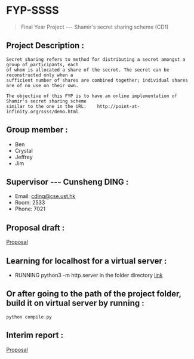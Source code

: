 # FYP-SSSS
> Final Year Project --- Shamir's secret sharing scheme (CD1)

## Project Description :
    
    Secret sharing refers to method for distributing a secret amongst a group of participants, each 
    of whom is allocated a share of the secret. The secret can be reconstructed only when a 
    sufficient number of shares are combined together; individual shares are of no use on their own.

    The objective of this FYP is to have an online implementation of Shamir's secret sharing scheme 
    similar to the one in the URL:    http://point-at-infinity.org/ssss/demo.html

## Group member :
* Ben
* Crystal
* Jeffrey
* Jim

## Supervisor --- Cunsheng DING :
* Email:   cding@cse.ust.hk
* Room:    2533
* Phone:   7021

## Proposal draft :
[Proposal](https://docs.google.com/document/d/1ssRn5Mdr7cZdHyzd_QNMyg-0iYVcA5LMTyV-qPE8NLQ/edit?pli=1)

## Learning for localhost for a virtual server :
* RUNNING python3 -m http.server in the folder directory
[link](https://ronallo.com/iiif-workshop-new/preparation/web-server.html)

## Or after going to the path of the project folder, build it on virtual server by running :

```
python compile.py
```

## Interim report :
[Proposal](https://docs.google.com/document/d/1FH2lPfhv7l5zpBSC1p0CXG_1g6ul862hSerCk4UFglY/edit)
